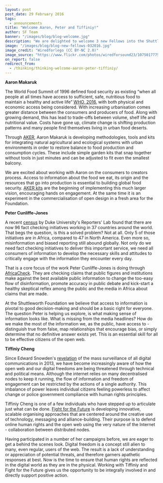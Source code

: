 ```yaml
---
layout: post
post_date: 29 February 2016
tags:
  - announcements
title: "Welcome Aaron, Peter and Tiffiniy!"
author: SF Team
banner: "/images/blog/blog-welcome.jpg"
description: "We are delighted to welcome 3 new Fellows into the Shuttleworth Fellowship Programme.  Each of them brings a new perspective and energy to the Fellowship and we are excited to learn with them as they progress upon their journeys."
image: "/images/blog/blog-new-fellows-032016.jpg"
image_credit: "Wiredforlego (CC BY-NC 2.0)"
image_source: "https://www.flickr.com/photos/wiredforsound23/10750177755/"
on_report: false
redirect_from:
  - /thinking/thinking-welcome-aaron-peter-tiffiniy/
---
```

__Aaron Makaruk__

The World Food Summit of 1996 defined food security as existing “when all people at all times have access to sufficient, safe, nutritious food to maintain a healthy and active life” [WHO, 2016](http://www.who.int/trade/glossary/story028/en/), with both physical and economic access being considered. With increasing urbanisation comes greater distance between the consumers and producers of food. Along with growing demand, this has lead to trade-offs between volume, shelf life and nutritional value. Costs have gone up, climate change is shifting production patterns and many people find themselves living in urban food deserts.

Through [AKER](https://aker.me/), Aaron Makaruk is developing methodologies, tools and kits for integrating natural agricultural and ecological systems with urban environments in order to restore balance to food production and consumption cycles. These include simple garden kits that snap together without tools in just minutes and can be adjusted to fit even the smallest balcony.

We are excited about working with Aaron on the consumers to creators process. Access to information about the food we eat, its origin and the resources that go into production is essential to building global food security. [AKER kits](http://docs.aker.me/) are the beginning of implementing this much larger vision, encouraging hands on engagement. At the same time it is an experiment in the commercialisation of open design in a fresh area for the Foundation.

__Peter Cunliffe-Jones__

A recent [census](http://reporterslab.org/global-fact-checking-up-50-percent/) by Duke University's Reporters' Lab found that there are now 96 fact checking initiatives working in 37 countries around the world. That begs the question, is this a solved problem? Not at all. Only 5 of those initiatives are in Africa, compared to 47 in North America. Even more so, misinformation and biased reporting still abound globally. Not only do we need fact checking initiatives to deliver this important service, we need all consumers of information to develop the necessary skills and attitudes to critically engage with the information they encounter every day.

That is a core focus of the work Peter Cunliffe-Jones is doing through [AfricaCheck](https://africacheck.org/). They are checking claims that public  figures and  institutions make  against the best available public information to change the too-easy flow of disinformation, promote  accuracy in  public debate and kick-start a healthy skeptical reflex among the  public and the media in Africa about claims that are made.

At the Shuttleworth Foundation we believe that access to information is pivotal to good decision-making and should be a basic right for everyone. The question Peter is helping us explore, is what making sense of information looks like. What is missing from the media headlines? How do we make the most of the information we, as the public, have access to - distinguish true from false, map relationships that encourage bias, or simply determine that no definitive answer exists yet. This is an essential skill for all to be effective citizens of the open web.


__Tiffiniy Cheng__

Since Edward Snowden's [revelation](http://www.theguardian.com/world/2013/jun/09/edward-snowden-nsa-whistleblower-surveillance) of the mass surveillance of all digital communications in 2013, we have become increasingly aware of how the open web and our digital freedoms are being threatened through technical and political means. Although the internet relies on many decentralised nodes to keep it running, the flow of information and freedom of engagement can be restricted by the actions of a single authority. This imbalance of power leaves individual citizens feeling powerless to affect change or police government compliance with human rights principles.

Tiffiniy Cheng is one of a few individuals who have stepped up to articulate just what can be done. [Fight for the Future](https://www.fightforthefuture.org/) is developing innovative, scalable organising approaches that are centered around the creative use of technology, messaging and alliance-building. Their purpose is to defend online human rights and the open web using the very nature of the Internet - collaboration between distributed nodes.

Having participated in a number of her campaigns before, we are eager to get a behind the scenes look. Digital freedom is a concept still alien to many, even regular, users of the web. The result is a lack of understanding or appreciation of potential threats, and therefore garners apathetic responses at best. Now is the time to ensure that human rights are reflected in the digital world as they are in the physical. Working with Tiffiniy and Fight for the Future gives us the opportunity to be integrally involved in and directly support positive action.
